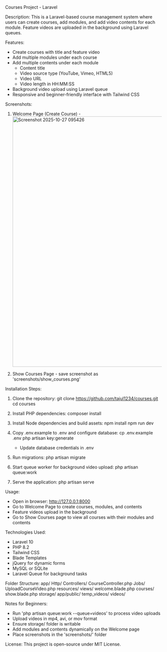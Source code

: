 Courses Project - Laravel

Description:
This is a Laravel-based course management system where users can create courses, add modules, and add video contents for each module. Feature videos are uploaded in the background using Laravel queues.

Features:
- Create courses with title and feature video
- Add multiple modules under each course
- Add multiple contents under each module
  - Content title
  - Video source type (YouTube, Vimeo, HTML5)
  - Video URL
  - Video length in HH:MM:SS
- Background video upload using Laravel queue
- Responsive and beginner-friendly interface with Tailwind CSS

Screenshots:
1. Welcome Page (Create Course) - <img width="628" height="803" alt="Screenshot 2025-10-27 095426" src="https://github.com/user-attachments/assets/2c262be0-0582-4caf-86b9-1af044fde6d3" />

2. Show Courses Page - save screenshot as 'screenshots/show_courses.png'

Installation Steps:
1. Clone the repository:
   git clone https://github.com/tajul1234/courses.git
   cd courses

2. Install PHP dependencies:
   composer install

3. Install Node dependencies and build assets:
   npm install
   npm run dev

4. Copy .env.example to .env and configure database:
   cp .env.example .env
   php artisan key:generate
   - Update database credentials in .env

5. Run migrations:
   php artisan migrate

6. Start queue worker for background video upload:
   php artisan queue:work

7. Serve the application:
   php artisan serve

Usage:
- Open in browser: http://127.0.0.1:8000
- Go to Welcome Page to create courses, modules, and contents
- Feature videos upload in the background
- Go to Show Courses page to view all courses with their modules and contents

Technologies Used:
- Laravel 10
- PHP 8.2
- Tailwind CSS
- Blade Templates
- jQuery for dynamic forms
- MySQL or SQLite
- Laravel Queue for background tasks

Folder Structure:
app/
  Http/
    Controllers/
      CourseController.php
  Jobs/
    UploadCourseVideo.php
resources/
  views/
    welcome.blade.php
    courses/
      show.blade.php
storage/
  app/public/
    temp_videos/
    videos/

Notes for Beginners:
- Run 'php artisan queue:work --queue=videos' to process video uploads
- Upload videos in mp4, avi, or mov format
- Ensure storage/ folder is writable
- Add modules and contents dynamically on the Welcome page
- Place screenshots in the 'screenshots/' folder

License:
This project is open-source under MIT License.
